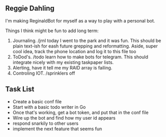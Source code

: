 ## Reggie Dahling

I'm making ReginaldBot for myself as a way to play with a personal bot.

Things I think might be fun to add long term:

1. Journaling. /jrnl today I went to the park and it was fun. This should be plain text-ish for eash future grepping and reformatting.
	Aside, super cool idea, track the phone location and log it to this file too
2. ToDod's. /todo learn how to make bots for telegram. This should integrate nicely with my existing taskpaper lists.
3. Alerting, have it tell me my RAID array is failing.
4. Controling IOT. /sprinklers off


## Task List

* Create a basic conf file
* Start with a basic todo writer in Go
* Once that's working, get a bot token, and put that in the conf file
* Wire up the bot and find how my user id appears
* respond snarkily to other users
* implement the next feature that seems fun

